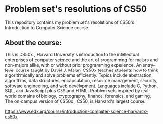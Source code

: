 # Problem set's resolutions of CS50
This repository contains my problem set's resolutions of CS50's Introduction to Computer Science course.

## About the course:
This is CS50x , Harvard University's introduction to the intellectual enterprises of computer science and the art of programming for majors and non-majors alike, with or without prior programming experience. An entry-level course taught by David J. Malan, CS50x teaches students how to think algorithmically and solve problems efficiently. Topics include abstraction, algorithms, data structures, encapsulation, resource management, security, software engineering, and web development. Languages include C, Python, SQL, and JavaScript plus CSS and HTML. Problem sets inspired by real-world domains of biology, cryptography, finance, forensics, and gaming. The on-campus version of CS50x , CS50, is Harvard's largest course.
</br>
</br>
https://www.edx.org/course/introduction-computer-science-harvardx-cs50x
